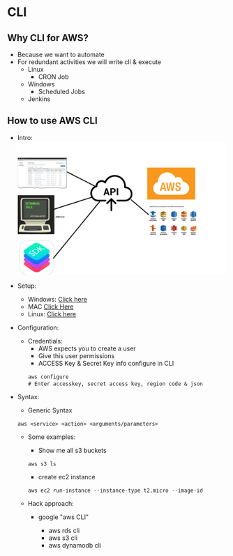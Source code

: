 # CLI

## Why CLI for AWS?
* Because we want to automate
* For redundant activities we will write cli & execute
    * Linux
        * CRON Job
    * Windows
        * Scheduled Jobs
    * Jenkins

## How to use AWS CLI
* Intro:
  ![Preview](./images/AWSAPI.png)

* Setup:
    * Windows: [Click here](https://docs.aws.amazon.com/cli/latest/userguide/install-windows.html)
    * MAC [Click Here](https://docs.aws.amazon.com/cli/latest/userguide/install-macos.html)
    * Linux: [Click here](https://docs.aws.amazon.com/cli/latest/userguide/install-linux.html)

* Configuration:
    * Credentials:
        * AWS expects you to create a user
        * Give this user permissions
        * ACCESS Key & Secret Key info configure in CLI
        ```
        aws configure
        # Enter accesskey, secret access key, region code & json
        ```

* Syntax:
    * Generic Syntax
    ```
    aws <service> <action> <arguments/parameters>
    ```
    * Some examples:
        * Show me all s3 buckets
        ```
        aws s3 ls
        ```
        * create ec2 instance
        ```
        aws ec2 run-instance --instance-type t2.micro --image-id 
        ```

    * Hack approach:
        * google "aws <service> CLI"
            * aws rds cli
            * aws s3 cli
            * aws dynamodb cli

